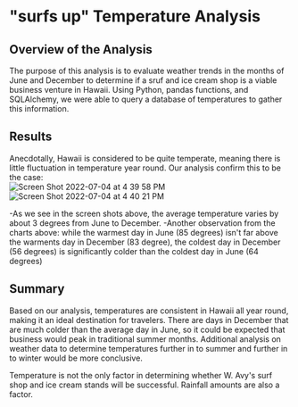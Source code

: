 # "surfs up" Temperature Analysis

## Overview of the Analysis  
The purpose of this analysis is to evaluate weather trends in the months of June and December to determine if a sruf and ice cream shop is a viable business venture in Hawaii.  Using Python, pandas functions, and SQLAlchemy, we were able to query a database of temperatures to gather this information.

## Results  
Anecdotally, Hawaii is considered to be quite temperate, meaning there is little fluctuation in temperature year round.       Our analysis confirm this to be the case:    
    ![Screen Shot 2022-07-04 at 4 39 58 PM](https://user-images.githubusercontent.com/103051630/177210313-8881fda2-9672-4662-b845-2b6a727b9748.png) ![Screen Shot 2022-07-04 at 4 40 21 PM](https://user-images.githubusercontent.com/103051630/177210329-37879784-c213-4f05-9795-eddbfced9165.png)

-As we see in the screen shots above, the average temperature varies by about 3 degrees from June to December.
-Another observation from the charts above: while the warmest day in June (85 degrees) isn't far above the warments day in December (83 degree), the coldest day in December (56 degrees) is significantly colder than the coldest day in June (64 degrees)

## Summary  
Based on our analysis, temperatures are consistent in Hawaii all year round, making it an ideal destination for travelers.  There are days in December that are much colder than the average day in June, so it could be expected that business would peak in traditional summer months.  Additional analysis on weather data to determine temperatures further in to summer and further in to winter would be more conclusive.  

Temperature is not the only factor in determining whether W. Avy's surf shop and ice cream stands will be successful.  Rainfall amounts are also a factor.
